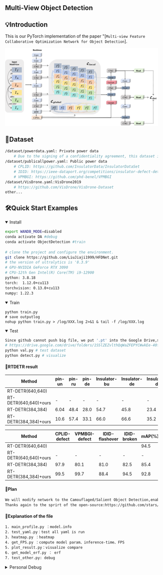 
## Multi-View Object Detection

## 💡Introduction
This is our PyTorch implementation of the paper "[`Multi-view Feature Collaborative Optimization Network for Object Detection`].

<div align="center">
    <img src="MFCONet.png" width="1000" alt="MFCONet">
</div>

## 🚩Dataset
```bash
/dataset/powerdata.yaml: Private power data 
    # Due to the signing of a confidentiality agreement, this dataset is not publicly available at this time.
/dataset/publicallpower.yaml: Public power data
    # CPLID: https://github.com/InsulatorData/InsulatorDataSet
    # IDID: https://ieee-dataport.org/competitions/insulator-defect-detection
    # VPMBGI: https://github.com/phd-benel/VPMBGI
/dataset/VisDrone.yaml:VisDrone2019 
    # https://github.com/VisDrone/VisDrone-Dataset
other...
```

## 🛠️Quick Start Examples

<details open>
<summary>Install</summary>

```bash
export WANDB_MODE=disabled
conda activate DA #debug
conda activate ObjectDetection #train

# clone the project and configure the environment.
git clone https://github.com/LiuJiaji1999/HFDNet.git
# the version of ultralytics is '8.3.9'           
# GPU-NVIDIA GeForce RTX 3090 
# CPU-12th Gen Intel(R) Core(TM) i9-12900
python: 3.8.18
torch:  1.12.0+cu113
torchvision: 0.13.0+cu113 
numpy: 1.22.3
```

</details>

<details open>
<summary>Train</summary>

```shell
python train.py 
# save outputlog
nohup python train.py > /log/XXX.log 2>&1 & tail -f /log/XXX.log
```
</details>


<details open>
<summary>Test</summary>

```bash
Since github cannot push big file, we put '.pt' into the Google Drive,so you can directly test :
# https://drive.google.com/drive/folders/1SSlZEZvlthQqWaZFEPYCWwkEe-40fqsX
python val.py # test dataset 
python detect.py # visualize
```
</details>

#### 📝RTDETR result

| Method | pin-un | pin-ru | pin-de | Insulator-bu | Insulator-de | Insulator-di | mAP(%) |
|---|---|---|---|---|---|---|---|
| RT-DETR(640,640) | |  |  |  |  |  | 51.3 |
| RT-DETR(640,640)+ours | -| - |-  |-  |- | - | - |
| RT-DETR(384,384) | 6.04 | 48.4 | 28.0 | 54.7 | 45.8 | 23.4 | 34.4 |
| RT-DETR(384,384)+ours | 10.6 | 57.4 | 33.1 | 66.0 | 66.6 | 35.2 | 44.8 |

| Method | CPLID-defect | VPMBGI-defect | IDID-flashover | IDID-broken | mAP(%) |
|---|---|---|---|---|---|
| RT-DETR(640,640) |  |  | |  | 94.5 |
| RT-DETR(640,640)+ours |-| - | - | - | -|
| RT-DETR(384,384) | 97.9 | 80.1 | 81.0 | 82.5 | 85.4 |
| RT-DETR(384,384)+ours | 99.5 | 99.7 | 88.4 | 94.5 | 92.8 |


#### 📢Plan
```bash
We will modify network to the Camouflaged/Salient Object Detection,enabling fair comparison with other methods.
Thanks again to the sprirt of the open-source:https://github.com/stars/LiuJiaji1999/lists/mvod
```

#### 🌟Explanation of the file
```bash
1. main_profile.py ：model.info
2. test_yaml.py：test all yaml is run 
3. heatmap.py ：heatmap
4. get_FPS.py ：compute model param、inference-time、FPS
5. plot_result.py：visualize compare
6. get_model_erf.py ： erf
7. test_other.py: debug
```

<details >
<summary>Personal Debug</summary>

```bash
print('一. trainer.py/get_dataset 先从yaml文件获取 train')
print('二. trainer.py/get_dataloader 开始加载训练数据')
print('三. detect/train.py/build_dataset 开始真正构建数据集')
print('四. bulid.py/build_yolo_dataset 构建YOLO数据集')
print('五. dataset.py/build_transforms 开始数据增强')
print('六. augment.py/v8_transforms 开始执行数据增强函数，') #随机增强方式直接替换原图送进模型    
print('七.ultralytics/data/base.py/get_image_and_label，数据增强后的图片-标签对应'）
```
</details>



